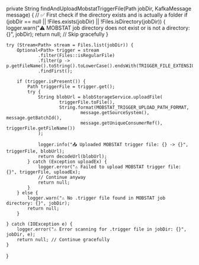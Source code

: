 private String findAndUploadMobstatTriggerFile(Path jobDir, KafkaMessage message) {
    // ✅ First check if the directory exists and is actually a folder
    if (jobDir == null || !Files.exists(jobDir) || !Files.isDirectory(jobDir)) {
        logger.warn("⚠️ MOBSTAT job directory does not exist or is not a directory: {}", jobDir);
        return null; // Skip gracefully
    }

    try (Stream<Path> stream = Files.list(jobDir)) {
        Optional<Path> trigger = stream
                .filter(Files::isRegularFile)
                .filter(p -> p.getFileName().toString().toLowerCase().endsWith(TRIGGER_FILE_EXTENSION))
                .findFirst();

        if (trigger.isPresent()) {
            Path triggerFile = trigger.get();
            try {
                String blobUrl = blobStorageService.uploadFile(
                        triggerFile.toFile(),
                        String.format(MOBSTAT_TRIGGER_UPLOAD_PATH_FORMAT,
                                message.getSourceSystem(), message.getBatchId(),
                                message.getUniqueConsumerRef(), triggerFile.getFileName())
                );

                logger.info("📤 Uploaded MOBSTAT trigger file: {} -> {}", triggerFile, blobUrl);
                return decodeUrl(blobUrl);
            } catch (Exception uploadEx) {
                logger.error("⚠️ Failed to upload MOBSTAT trigger file: {}", triggerFile, uploadEx);
                // Continue anyway
                return null;
            }
        } else {
            logger.warn("⚠️ No .trigger file found in MOBSTAT job directory: {}", jobDir);
            return null;
        }

    } catch (IOException e) {
        logger.error("⚠️ Error scanning for .trigger file in jobDir: {}", jobDir, e);
        return null; // Continue gracefully
    }
}
